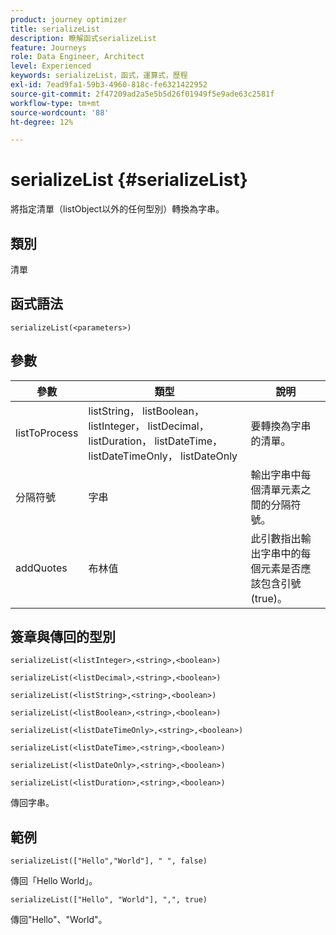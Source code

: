 ```yaml
---
product: journey optimizer
title: serializeList
description: 瞭解函式serializeList
feature: Journeys
role: Data Engineer, Architect
level: Experienced
keywords: serializeList，函式，運算式，歷程
exl-id: 7ead9fa1-59b3-4960-818c-fe6321422952
source-git-commit: 2f47209ad2a5e5b5d26f01949f5e9ade63c2581f
workflow-type: tm+mt
source-wordcount: '88'
ht-degree: 12%

---
```


# serializeList {#serializeList}

將指定清單（listObject以外的任何型別）轉換為字串。

## 類別

清單

## 函式語法

`serializeList(<parameters>)`

## 參數

| 參數 | 類型 | 說明 |
|-----------|------------------|------------------|
| listToProcess | listString， listBoolean， listInteger， listDecimal， listDuration， listDateTime， listDateTimeOnly， listDateOnly | 要轉換為字串的清單。 |
| 分隔符號 | 字串 | 輸出字串中每個清單元素之間的分隔符號。 |
| addQuotes | 布林值 | 此引數指出輸出字串中的每個元素是否應該包含引號(true)。 |

## 簽章與傳回的型別

`serializeList(<listInteger>,<string>,<boolean>)`

`serializeList(<listDecimal>,<string>,<boolean>)`

`serializeList(<listString>,<string>,<boolean>)`

`serializeList(<listBoolean>,<string>,<boolean>)`

`serializeList(<listDateTimeOnly>,<string>,<boolean>)`

`serializeList(<listDateTime>,<string>,<boolean>)`

`serializeList(<listDateOnly>,<string>,<boolean>)`

`serializeList(<listDuration>,<string>,<boolean>)`

傳回字串。

## 範例

`serializeList(["Hello","World"], " ", false)`

傳回「Hello World」。

`serializeList(["Hello", "World"], ",", true)`

傳回&quot;Hello&quot;、&quot;World&quot;。
